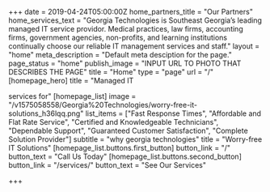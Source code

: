 +++
date = 2019-04-24T05:00:00Z
home_partners_title = "Our Partners"
home_services_text = "Georgia Technologies is Southeast Georgia’s leading managed IT service providor. Medical practices, law firms, accounting firms, government agencies, non-profits, and learning institutions continually choose our reliable IT management services and staff."
layout = "home"
meta_description = "Default meta desciption for the page."
page_status = "home"
publish_image = "INPUT URL TO PHOTO THAT DESCRIBES THE PAGE"
title = "Home"
type = "page"
url = "/"
[homepage_hero]
title = "Managed IT <br class='md:hidden'><div class='hidden md:inline pr-2'></div> services for"
[homepage_list]
image = "/v1575058558/Georgia%20Technologies/worry-free-it-solutions_h36lqq.png"
list_items = ["Fast Response Times", "Affordable and Flat Rate Service", "Certified and Knowledgeable Technicians", "Dependable Support", "Guaranteed Customer Satisfaction", "Complete Solution Provider"]
subtitle = "why georgia technologies"
title = "Worry-free IT Solutions"
[homepage_list.buttons.first_button]
button_link = "/"
button_text = "Call Us Today"
[homepage_list.buttons.second_button]
button_link = "/services/"
button_text = "See Our Services"

+++
